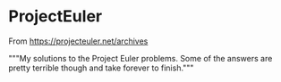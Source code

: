 # ProjectEuler
From https://projecteuler.net/archives

"""My solutions to the Project Euler problems. Some of the answers are pretty terrible though and take forever to finish."""
